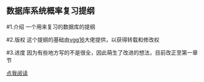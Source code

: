 数据库系统概率复习提纲
---
#1.介绍
一个用来复习的数据库的提纲

#2.版权
这个提纲的基础由[vgg16](https://blog.csdn.net/rakish_wind)大佬提供，以获得转载和修改权

#3.进度
因为有些地方写的不是很全，因此萌生了改进的想法，目前改正至第一章节

[点我阅读](https://github.com/ggrp-china/reviewdatabase/blob/master/%E6%95%B0%E6%8D%AE%E5%BA%93%E5%A4%8D%E4%B9%A0.md)
